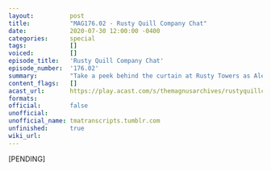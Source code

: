 ```yaml
---
layout:          post
title:           "MAG176.02 - Rusty Quill Company Chat"
date:            2020-07-30 12:00:00 -0400
categories:      special
tags:            []
voiced:          []
episode_title:   'Rusty Quill Company Chat'
episode_number:  '176.02'
summary:         "Take a peek behind the curtain at Rusty Towers as Alex sits down with various members of Rusty Quill Ltd for insight into what we do and the values we work towards as a company. <br/><br/>Featuring: <br/><br/>- Alexander J Newall <br/>- Jonathan Sims <br/>- Helen Gould <br/>- Tim Meredith <br/>- Mike LeBeau <br/>- April Sumner <br/>- Hannah Brankin <br/>- Anil Godigamuwe"
content_flags:   []
acast_url:       https://play.acast.com/s/themagnusarchives/rustyquillcompanychat
formats:         
official:        false
unofficial:      
unofficial_name: tmatranscripts.tumblr.com
unfinished:      true
wiki_url:        
---
```


[PENDING]